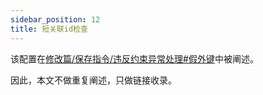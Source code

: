 ```yaml
---
sidebar_position: 12
title: 短关联id检查
---
```


该配置在[修改篇/保存指令/违反约束异常处理#假外键](../mutation/save-command/investigation#假外键)中被阐述。

因此，本文不做重复阐述，只做链接收录。